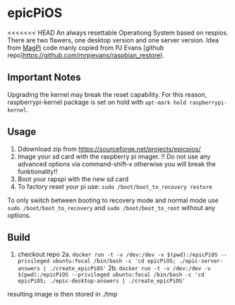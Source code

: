 # epicPiOS

<<<<<<< HEAD
An always resettable Operationg System based on respios. There are two flawers, one desktop version and one server version. Idea from [MagPi](https://magpi.raspberrypi.com/articles/raspberry-pi-recovery-partition) code manly copied from PJ Evans [github repo]https://github.com/mrpjevans/raspbian_restore).

## Important Notes
Upgrading the kernel may break the reset capability. For this reason, raspberrypi-kernel package is set on hold with ```apt-mark hold raspberrypi-kernel```.

## Usage
1. Ddownload zip from https://sourceforge.net/projects/epicpios/
2. Image your sd card with the raspberry pi imager. !! Do not use any advanced options via command-shift-x otherwise you will break the funktionality!!
3. Boot your rapspi with the new sd card
4. To factory reset your pi use: ```sudo /boot/boot_to_recovery restore```

To only switch between booting to recovery mode and normal mode use ```sudo /boot/boot_to_recovery``` and ```sudo /boot/boot_to_root``` without any options.

## Build
1. checkout repo
2a. ```docker run -t -v /dev:/dev -v $(pwd):/epicPiOS --privileged ubuntu:focal /bin/bash -c 'cd epicPiOS; ./epic-server-answers | ./create_epicPiOS'```
2b. ```docker run -t -v /dev:/dev -v $(pwd):/epicPiOS --privileged ubuntu:focal /bin/bash -c 'cd epicPiOS; ./epic-desktop-answers | ./create_epicPiOS'```

resulting image is then stored in ./tmp

